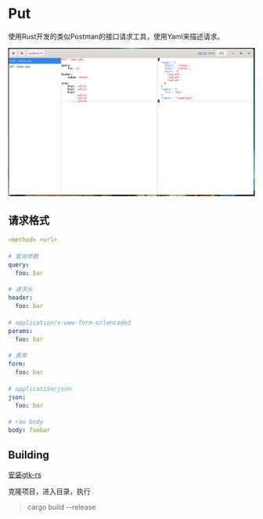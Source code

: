 # Put

使用Rust开发的类似Postman的接口请求工具，使用Yaml来描述请求。

![截图](screenshot/put.png)

## 请求格式
```yaml
<method> <url>

# 查询参数
query:
  foo: bar

# 请求头
header:
  foo: bar

# application/x-www-form-urlencoded
params:
  foo: bar

# 表单
form:
  foo: bar

# application/json
json:
  foo: bar
  
# raw body
body: foobar
```

## Building

[安装gtk-rs](http://gtk-rs.org/docs/requirements.html)

克隆项目，进入目录，执行

> cargo build --release

